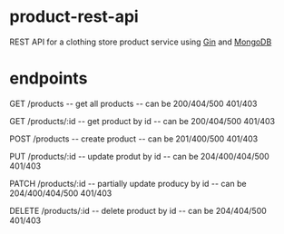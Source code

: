 # product-rest-api
REST API for a clothing store product service using [Gin](https://gin-gonic.com/) and [MongoDB](https://github.com/mongodb/mongo-go-driver)

# endpoints
GET /products -- get all products -- can be 200/404/500 401/403

GET /products/:id -- get product by id -- can be 200/404/500 401/403

POST /products -- create product -- can be 201/400/500 401/403

PUT /products/:id -- update produt by id -- can be 204/400/404/500 401/403

PATCH /products/:id -- partially update producy by id -- can be 204/400/404/500 401/403

DELETE /products/:id -- delete product by id -- can be 204/404/500 401/403